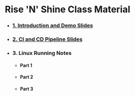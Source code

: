 # **Rise 'N' Shine** Class Material

- ### [**1. Introduction and Demo Slides**](1.DevOps-Demo.pdf)

- ### [**2. CI and CD Pipeline Slides**]()

- ### 3. Linux Running Notes

    - #### Part 1 
    - #### Part 2
    - #### Part 3

